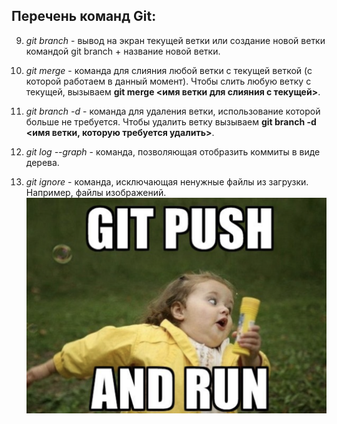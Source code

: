 ## Перечень команд Git:

9. *git branch* - вывод на экран текущей ветки или создание новой ветки командой git branch + название новой ветки.

10. *git merge* - команда для слияния любой ветки с текущей веткой (с которой работаем в данный момент). Чтобы слить любую ветку с текущей, вызываем
**git merge <имя ветки для слияния с текущей>**.

11. *git branch -d* - команда для удаления ветки, использование которой больше не требуется. Чтобы удалить ветку вызываем **git branch -d <имя ветки, которую требуется удалить>**.

12. *git log --graph* - команда, позволяющая отобразить коммиты в виде дерева.

13. *git ignore* - команда, исключающая ненужные файлы из загрузки. Например, файлы изображений. ![git](git.png)